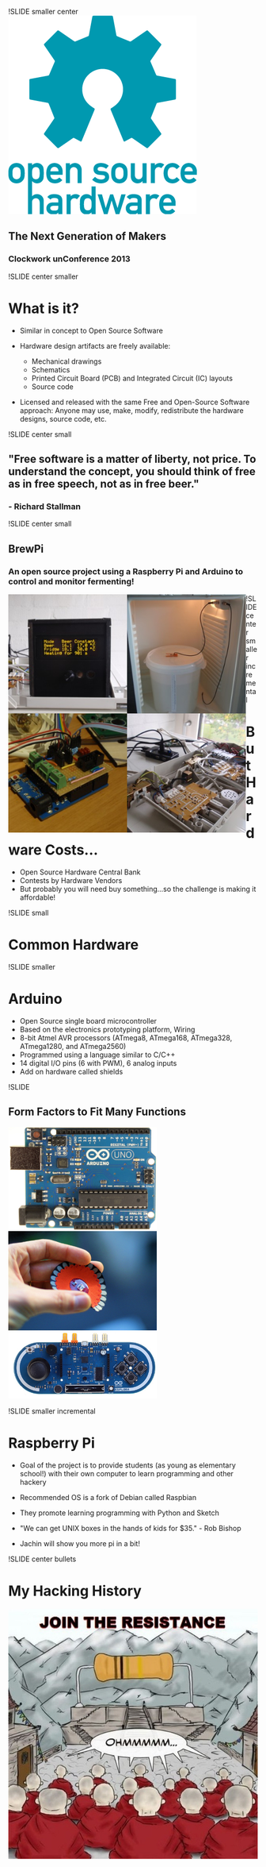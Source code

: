 !SLIDE smaller center
![Open Source Hardware Logo](oshw.png)
## The Next Generation of Makers ##
### Clockwork unConference 2013 ###

!SLIDE center smaller
# What is it? #
* Similar in concept to Open Source Software
* Hardware design artifacts are freely available:
    * Mechanical drawings 
    * Schematics
    * Printed Circuit Board (PCB) and Integrated Circuit (IC) layouts
    * Source code

* Licensed and released with the same Free and Open-Source Software approach: 
  Anyone may use, make, modify, redistribute the hardware designs, source code, etc. 

!SLIDE center small
## "Free software is a matter of liberty, not price. To understand the concept, you should think of free as in free speech, not as in free beer." ##
### - Richard Stallman ###

!SLIDE center small
## BrewPi ##
### An open source project using a Raspberry Pi and Arduino to control and monitor fermenting! ###
<img src="beer1.jpg" style="float: left;width:240px" />
<img src="beer2.jpg" style="float: left;width:240px" />
<img src="beer3.jpg" style="float: left;width:240px" />
<img src="beer4.jpg" style="float: left;width:240px" />

!SLIDE center smaller incremental
# But Hardware Costs... #

* Open Source Hardware Central Bank
* Contests by Hardware Vendors
* But probably you will need buy something...so the challenge is making it affordable!

!SLIDE small
# Common Hardware #

!SLIDE smaller
# Arduino #
* Open Source single board microcontroller
* Based on the electronics prototyping platform, Wiring
* 8-bit Atmel AVR processors (ATmega8, ATmega168, ATmega328, ATmega1280, and ATmega2560)
* Programmed using a language similar to C/C++
* 14 digital I/O pins (6 with PWM), 6 analog inputs
* Add on hardware called shields

!SLIDE 
## Form Factors to Fit Many Functions ##

<img src="arduino-uno.jpg" alt="Arduino Uno" width="300px" />
<img src="arduino-lilypad.jpg" alt="Arduino Lilypad" width="300px" />
<img src="arduino-esplosa.jpg" alt="Arduino Esplora" width="300px" />

!SLIDE smaller incremental
# Raspberry Pi #
* Goal of the project is to provide students (as young as elementary school!) with their own computer to learn programming and other hackery
* Recommended OS is a fork of Debian called Raspbian
* They promote learning programming with Python and Sketch
* "We can get UNIX boxes in the hands of kids for $35." - Rob Bishop

* Jachin will show you more pi in a bit!

!SLIDE center bullets 
# My Hacking History #
![Join the Resistance](resistance.jpg)
